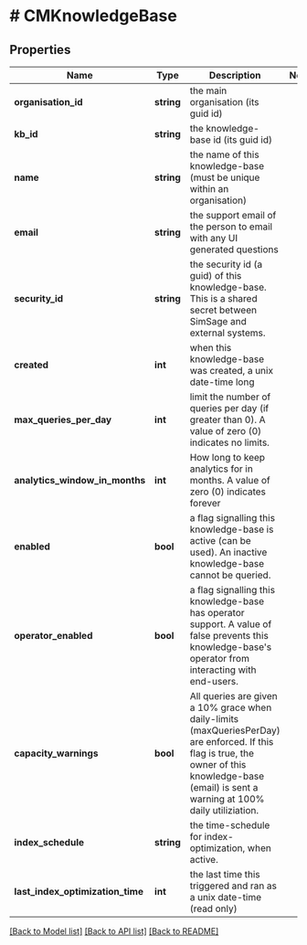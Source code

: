 # # CMKnowledgeBase

## Properties

Name | Type | Description | Notes
------------ | ------------- | ------------- | -------------
**organisation_id** | **string** | the main organisation (its guid id) |
**kb_id** | **string** | the knowledge-base id (its guid id) |
**name** | **string** | the name of this knowledge-base (must be unique within an organisation) |
**email** | **string** | the support email of the person to email with any UI generated questions |
**security_id** | **string** | the security id (a guid) of this knowledge-base.  This is a shared secret between SimSage and external systems. |
**created** | **int** | when this knowledge-base was created, a unix date-time long |
**max_queries_per_day** | **int** | limit the number of queries per day (if greater than 0).  A value of zero (0) indicates no limits. |
**analytics_window_in_months** | **int** | How long to keep analytics for in months.  A value of zero (0) indicates forever |
**enabled** | **bool** | a flag signalling this knowledge-base is active (can be used).  An inactive knowledge-base cannot be queried. |
**operator_enabled** | **bool** | a flag signalling this knowledge-base has operator support.  A value of false prevents this knowledge-base&#39;s operator from interacting with end-users. |
**capacity_warnings** | **bool** | All queries are given a 10% grace when daily-limits (maxQueriesPerDay) are enforced.  If this flag is true, the owner of this knowledge-base (email) is sent a warning at 100% daily utiliziation. |
**index_schedule** | **string** | the time-schedule for index-optimization, when active. |
**last_index_optimization_time** | **int** | the last time this triggered and ran as a unix date-time (read only) |

[[Back to Model list]](../../README.md#models) [[Back to API list]](../../README.md#endpoints) [[Back to README]](../../README.md)
